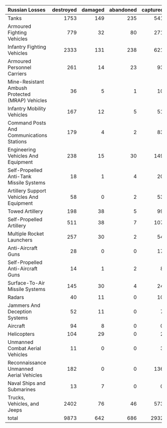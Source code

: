 | Russian Losses                                   |   destroyed |   damaged |   abandoned |   captured |   total |
|:-------------------------------------------------|------------:|----------:|------------:|-----------:|--------:|
| Tanks                                            |        1753 |       149 |         235 |        541 |    2678 |
| Armoured Fighting Vehicles                       |         779 |        32 |          80 |        271 |    1162 |
| Infantry Fighting Vehicles                       |        2333 |       131 |         238 |        621 |    3323 |
| Armoured Personnel Carriers                      |         261 |        14 |          23 |         93 |     391 |
| Mine-Resistant Ambush Protected  (MRAP) Vehicles |          36 |         5 |           1 |         10 |      52 |
| Infantry Mobility Vehicles                       |         167 |        12 |           5 |         51 |     235 |
| Command Posts And Communications Stations        |         179 |         4 |           2 |         83 |     268 |
| Engineering Vehicles And Equipment               |         238 |        15 |          30 |        149 |     432 |
| Self-Propelled Anti-Tank Missile Systems         |          18 |         1 |           4 |         20 |      43 |
| Artillery Support Vehicles And Equipment         |          58 |         0 |           2 |         53 |     113 |
| Towed Artillery                                  |         198 |        38 |           5 |         99 |     340 |
| Self-Propelled Artillery                         |         511 |        38 |           7 |        107 |     663 |
| Multiple Rocket Launchers                        |         257 |        30 |           2 |         54 |     343 |
| Anti-Aircraft Guns                               |          28 |         0 |           0 |         17 |      45 |
| Self-Propelled Anti-Aircraft Guns                |          14 |         1 |           2 |          8 |      25 |
| Surface-To-Air Missile Systems                   |         145 |        30 |           4 |         24 |     203 |
| Radars                                           |          40 |        11 |           0 |         10 |      61 |
| Jammers And Deception Systems                    |          52 |        11 |           0 |          7 |      70 |
| Aircraft                                         |          94 |         8 |           0 |          0 |     102 |
| Helicopters                                      |         104 |        29 |           0 |          2 |     135 |
| Unmanned Combat Aerial Vehicles                  |          11 |         0 |           0 |          3 |      14 |
| Reconnaissance Unmanned Aerial Vehicles          |         182 |         0 |           0 |        136 |     318 |
| Naval Ships and Submarines                       |          13 |         7 |           0 |          0 |      20 |
| Trucks, Vehicles, and Jeeps                      |        2402 |        76 |          46 |        573 |    3097 |
| total                                            |        9873 |       642 |         686 |       2932 |   14133 |